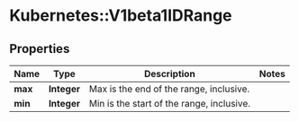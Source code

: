 # Kubernetes::V1beta1IDRange

## Properties
Name | Type | Description | Notes
------------ | ------------- | ------------- | -------------
**max** | **Integer** | Max is the end of the range, inclusive. | 
**min** | **Integer** | Min is the start of the range, inclusive. | 



